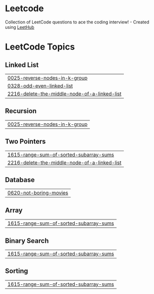 # Leetcode
Collection of LeetCode questions to ace the coding interview! - Created using [LeetHub](https://github.com/QasimWani/LeetHub)

<!---LeetCode Topics Start-->
# LeetCode Topics
## Linked List
|  |
| ------- |
| [0025-reverse-nodes-in-k-group](https://github.com/arikaran03/Leetcode/tree/master/0025-reverse-nodes-in-k-group) |
| [0328-odd-even-linked-list](https://github.com/arikaran03/Leetcode/tree/master/0328-odd-even-linked-list) |
| [2216-delete-the-middle-node-of-a-linked-list](https://github.com/arikaran03/Leetcode/tree/master/2216-delete-the-middle-node-of-a-linked-list) |
## Recursion
|  |
| ------- |
| [0025-reverse-nodes-in-k-group](https://github.com/arikaran03/Leetcode/tree/master/0025-reverse-nodes-in-k-group) |
## Two Pointers
|  |
| ------- |
| [1615-range-sum-of-sorted-subarray-sums](https://github.com/arikaran03/Leetcode/tree/master/1615-range-sum-of-sorted-subarray-sums) |
| [2216-delete-the-middle-node-of-a-linked-list](https://github.com/arikaran03/Leetcode/tree/master/2216-delete-the-middle-node-of-a-linked-list) |
## Database
|  |
| ------- |
| [0620-not-boring-movies](https://github.com/arikaran03/Leetcode/tree/master/0620-not-boring-movies) |
## Array
|  |
| ------- |
| [1615-range-sum-of-sorted-subarray-sums](https://github.com/arikaran03/Leetcode/tree/master/1615-range-sum-of-sorted-subarray-sums) |
## Binary Search
|  |
| ------- |
| [1615-range-sum-of-sorted-subarray-sums](https://github.com/arikaran03/Leetcode/tree/master/1615-range-sum-of-sorted-subarray-sums) |
## Sorting
|  |
| ------- |
| [1615-range-sum-of-sorted-subarray-sums](https://github.com/arikaran03/Leetcode/tree/master/1615-range-sum-of-sorted-subarray-sums) |
<!---LeetCode Topics End-->
